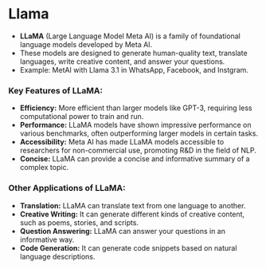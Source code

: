 # Llama

- **LLaMA** (Large Language Model Meta AI) is a family of foundational language models developed by Meta AI. 
- These models are designed to generate human-quality text, translate languages, write creative content, and answer your questions.
- Example: MetAI with Llama 3.1 in WhatsApp, Facebook, and Instgram.

### **Key Features of LLaMA:**
- **Efficiency:** More efficient than larger models like GPT-3, requiring less computational power to train and run.
- **Performance:** LLaMA models have shown impressive performance on various benchmarks, often outperforming larger models in certain tasks.
- **Accessibility:** Meta AI has made LLaMA models accessible to researchers for non-commercial use, promoting R&D in the field of NLP.
- **Concise:** LLaMA can provide a concise and informative summary of a complex topic.

### Other Applications of LLaMA:
* **Translation:** LLaMA can translate text from one language to another.
* **Creative Writing:** It can generate different kinds of creative content, such as poems, stories, and scripts.
* **Question Answering:** LLaMA can answer your questions in an informative way.
* **Code Generation:** It can generate code snippets based on natural language descriptions.
